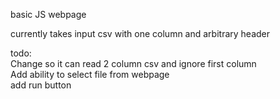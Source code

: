 basic JS webpage

currently takes input csv with one column and arbitrary header

todo:\
Change so it can read 2 column csv and ignore first column\
Add ability to select file from webpage\
add run button
